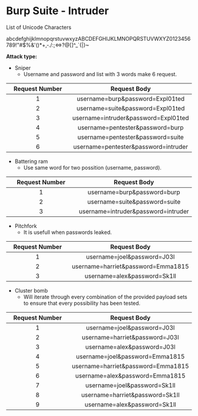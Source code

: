 # Burp Suite - Intruder

List of Unicode Characters

abcdefghijklmnopqrstuvwxyzABCDEFGHIJKLMNOPQRSTUVWXYZ0123456789!"#$%&'()\*+,‐./:;<=>?@\[]^\_\`{|}\~

**Attack type:**

* Sniper
  * Username and password and list with 3 words make 6 request.

<table><thead><tr><th width="180.5" align="center">Request Number</th><th align="center">Request Body</th></tr></thead><tbody><tr><td align="center">1</td><td align="center">username=burp&#x26;password=Expl01ted</td></tr><tr><td align="center">2</td><td align="center">username=suite&#x26;password=Expl01ted</td></tr><tr><td align="center">3</td><td align="center">username=intruder&#x26;password=Expl01ted</td></tr><tr><td align="center">4</td><td align="center">username=pentester&#x26;password=burp</td></tr><tr><td align="center">5</td><td align="center">username=pentester&#x26;password=suite</td></tr><tr><td align="center">6</td><td align="center">username=pentester&#x26;password=intruder</td></tr></tbody></table>

* Battering ram
  * Use same word for two possition (username, password).

<table><thead><tr><th width="185.5" align="center">Request Number</th><th align="center">Request Body</th></tr></thead><tbody><tr><td align="center">1</td><td align="center">username=burp&#x26;password=burp</td></tr><tr><td align="center">2</td><td align="center">username=suite&#x26;password=suite</td></tr><tr><td align="center">3</td><td align="center">username=intruder&#x26;password=intruder</td></tr></tbody></table>

* Pitchfork
  * It is usefull when passwords leaked.

<table><thead><tr><th width="182.5" align="center">Request Number</th><th align="center">Request Body</th></tr></thead><tbody><tr><td align="center">1</td><td align="center">username=joel&#x26;password=J03l</td></tr><tr><td align="center">2</td><td align="center">username=harriet&#x26;password=Emma1815</td></tr><tr><td align="center">3</td><td align="center">username=alex&#x26;password=Sk1ll</td></tr></tbody></table>

* Cluster bomb
  * Will iterate through every combination of the provided payload sets to ensure that every possibility has been tested.

<table><thead><tr><th width="180.5" align="center">Request Number</th><th align="center">Request Body</th></tr></thead><tbody><tr><td align="center">1</td><td align="center">username=joel&#x26;password=J03l</td></tr><tr><td align="center">2</td><td align="center">username=harriet&#x26;password=J03l</td></tr><tr><td align="center">3</td><td align="center">username=alex&#x26;password=J03l</td></tr><tr><td align="center">4</td><td align="center">username=joel&#x26;password=Emma1815</td></tr><tr><td align="center">5</td><td align="center">username=harriet&#x26;password=Emma1815</td></tr><tr><td align="center">6</td><td align="center">username=alex&#x26;password=Emma1815</td></tr><tr><td align="center">7</td><td align="center">username=joel&#x26;password=Sk1ll</td></tr><tr><td align="center">8</td><td align="center">username=harriet&#x26;password=Sk1ll</td></tr><tr><td align="center">9</td><td align="center">username=alex&#x26;password=Sk1ll</td></tr></tbody></table>

